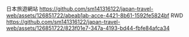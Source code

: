 日本旅遊網站
https://github.com/sm141316122/japan-travel-web/assets/126851722/abeab1ab-acce-4421-8b61-1592fe5824bf
RWD
https://github.com/sm141316122/japan-travel-web/assets/126851722/823f01e7-347a-4193-bd44-fbfe84afca34

